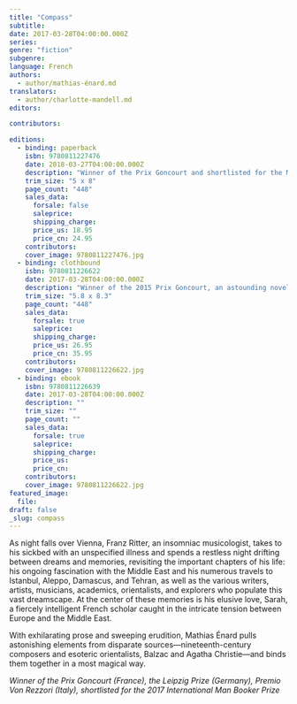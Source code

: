 ```yaml
---
title: "Compass"
subtitle:
date: 2017-03-28T04:00:00.000Z
series:
genre: "fiction"
subgenre:
language: French
authors:
  - author/mathias-énard.md
translators:
  - author/charlotte-mandell.md
editors:

contributors:

editions:
  - binding: paperback
    isbn: 9780811227476
    date: 2018-03-27T04:00:00.000Z
    description: "Winner of the Prix Goncourt and shortlisted for the Man Booker International Prize, Compass is an astounding novel that bridges Europe and the Islamic world "
    trim_size: "5 x 8"
    page_count: "448"
    sales_data:
      forsale: false
      saleprice:
      shipping_charge:
      price_us: 18.95
      price_cn: 24.95
    contributors:
    cover_image: 9780811227476.jpg
  - binding: clothbound
    isbn: 9780811226622
    date: 2017-03-28T04:00:00.000Z
    description: "Winner of the 2015 Prix Goncourt, an astounding novel that bridges Europe and the Islamic world "
    trim_size: "5.8 x 8.3"
    page_count: "448"
    sales_data:
      forsale: true
      saleprice:
      shipping_charge:
      price_us: 26.95
      price_cn: 35.95
    contributors:
    cover_image: 9780811226622.jpg
  - binding: ebook
    isbn: 9780811226639
    date: 2017-03-28T04:00:00.000Z
    description: ""
    trim_size: ""
    page_count: ""
    sales_data:
      forsale: true
      saleprice:
      shipping_charge:
      price_us:
      price_cn:
    contributors:
    cover_image: 9780811226622.jpg
featured_image:
  file:
draft: false
_slug: compass
---
```


As night falls over Vienna, Franz Ritter, an insomniac musicologist, takes to his sickbed with an unspecified illness and spends a restless night drifting between dreams and memories, revisiting the important chapters of his life: his ongoing fascination with the Middle East and his numerous travels to Istanbul, Aleppo, Damascus, and Tehran, as well as the various writers, artists, musicians, academics, orientalists, and explorers who populate this vast dreamscape. At the center of these memories is his elusive love, Sarah, a fiercely intelligent French scholar caught in the intricate tension between Europe and the Middle East.

With exhilarating prose and sweeping erudition, Mathias Énard pulls astonishing elements from disparate sources—nineteenth-century composers and esoteric orientalists, Balzac and Agatha Christie—and binds them together in a most magical way.

_Winner of the Prix Goncourt (France), the Leipzig Prize (Germany), Premio Von Rezzori (Italy), shortlisted for the 2017 International Man Booker Prize_
